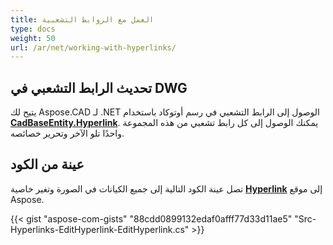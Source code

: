 ```yaml
---
title: العمل مع الروابط التشعبية
type: docs
weight: 50
url: /ar/net/working-with-hyperlinks/
---
```


## **تحديث الرابط التشعبي في DWG**

يتيح لك Aspose.CAD لـ .NET الوصول إلى الرابط التشعبي في رسم أوتوكاد باستخدام [**CadBaseEntity.Hyperlink**](https://reference.aspose.com/cad/net/aspose.cad.fileformats.cad.cadobjects/cadbaseentity/properties/hyperlink). يمكنك الوصول إلى كل رابط تشعبي من هذه المجموعة واحدًا تلو الآخر وتحرير خصائصه.

## عينة من الكود

تصل عينة الكود التالية إلى جميع الكيانات في الصورة وتغير خاصية [**Hyperlink**](https://reference.aspose.com/cad/net/aspose.cad.fileformats.cad.cadobjects/cadbaseentity/properties/hyperlink) إلى موقع Aspose.

{{< gist "aspose-com-gists" "88cdd0899132edaf0afff77d33d11ae5" "Src-Hyperlinks-EditHyperlink-EditHyperlink.cs" >}}
